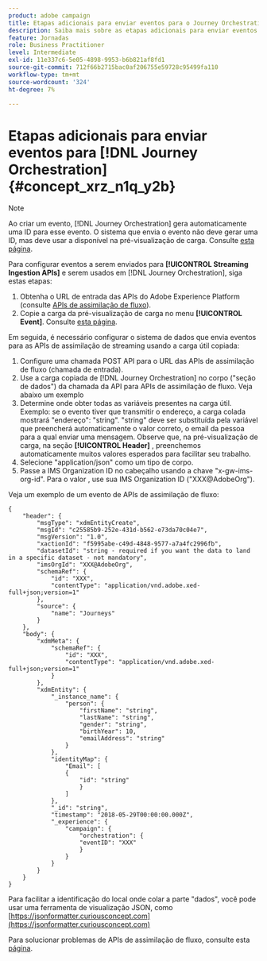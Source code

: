 ```yaml
---
product: adobe campaign
title: Etapas adicionais para enviar eventos para o Journey Orchestration
description: Saiba mais sobre as etapas adicionais para enviar eventos para o Journey Orchestration
feature: Jornadas
role: Business Practitioner
level: Intermediate
exl-id: 11e337c6-5e05-4898-9953-b6b821af8fd1
source-git-commit: 712f66b2715bac0af206755e59728c95499fa110
workflow-type: tm+mt
source-wordcount: '324'
ht-degree: 7%

---
```


# Etapas adicionais para enviar eventos para [!DNL Journey Orchestration] {#concept_xrz_n1q_y2b}

>[!NOTE]
>
>Ao criar um evento, [!DNL Journey Orchestration] gera automaticamente uma ID para esse evento. O sistema que envia o evento não deve gerar uma ID, mas deve usar a disponível na pré-visualização de carga. Consulte [esta página](../event/previewing-the-payload.md).

Para configurar eventos a serem enviados para **[!UICONTROL Streaming Ingestion APIs]** e serem usados em [!DNL Journey Orchestration], siga estas etapas:

1. Obtenha o URL de entrada das APIs do Adobe Experience Platform (consulte [APIs de assimilação de fluxo](https://docs.adobe.com/content/help/pt-BR/experience-platform/ingestion/streaming/overview.html)).
1. Copie a carga da pré-visualização de carga no menu **[!UICONTROL Event]**. Consulte [esta página](../event/defining-the-payload-fields.md).

Em seguida, é necessário configurar o sistema de dados que envia eventos para as APIs de assimilação de streaming usando a carga útil copiada:

1. Configure uma chamada POST API para o URL das APIs de assimilação de fluxo (chamada de entrada).
1. Use a carga copiada de [!DNL Journey Orchestration] no corpo (&quot;seção de dados&quot;) da chamada da API para APIs de assimilação de fluxo. Veja abaixo um exemplo
1. Determine onde obter todas as variáveis presentes na carga útil. Exemplo: se o evento tiver que transmitir o endereço, a carga colada mostrará &quot;endereço&quot;: &quot;string&quot;. &quot;string&quot; deve ser substituída pela variável que preencherá automaticamente o valor correto, o email da pessoa para a qual enviar uma mensagem. Observe que, na pré-visualização de carga, na seção **[!UICONTROL Header]** , preenchemos automaticamente muitos valores esperados para facilitar seu trabalho.
1. Selecione &quot;application/json&quot; como um tipo de corpo.
1. Passe a IMS Organization ID no cabeçalho usando a chave &quot;x-gw-ims-org-id&quot;. Para o valor , use sua IMS Organization ID (&quot;XXX@AdobeOrg&quot;).

Veja um exemplo de um evento de APIs de assimilação de fluxo:

```
{
    "header": {
        "msgType": "xdmEntityCreate",
        "msgId": "c25585b9-252e-431d-b562-e73da70c04e7",
        "msgVersion": "1.0",
        "xactionId": "f5995abe-c49d-4848-9577-a7a4fc2996fb",
        "datasetId": "string - required if you want the data to land in a specific dataset - not mandatory",
        "imsOrgId": "XXX@AdobeOrg",
        "schemaRef": {
            "id": "XXX",
            "contentType": "application/vnd.adobe.xed-full+json;version=1"
        },
        "source": {
            "name": "Journeys"
        }
    },
    "body": {
        "xdmMeta": {
            "schemaRef": {
                "id": "XXX",
                "contentType": "application/vnd.adobe.xed-full+json;version=1"
            }
        },
        "xdmEntity": {
            "_instance_name": {
                "person": {
                    "firstName": "string",
                    "lastName": "string",
                    "gender": "string",
                    "birthYear": 10,
                    "emailAddress": "string"
                }
            },
            "identityMap": {
                "Email": [
                {
                    "id": "string"
                    }
                ]
            },
            "_id": "string",
            "timestamp": "2018-05-29T00:00:00.000Z",
            "_experience": {
                "campaign": {
                    "orchestration": {
                    "eventID": "XXX"
                    }
                }
            }
        }
    }
}
```

Para facilitar a identificação do local onde colar a parte &quot;dados&quot;, você pode usar uma ferramenta de visualização JSON, como [https://jsonformatter.curiousconcept.com](https://jsonformatter.curiousconcept.com)

Para solucionar problemas de APIs de assimilação de fluxo, consulte esta [página](https://docs.adobe.com/content/help/pt-BR/experience-platform/ingestion/streaming/troubleshooting.html).
